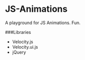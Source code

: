 # JS-Animations

A playground for JS Animations. Fun.

###Libraries
* Velocity.js
* Velocity.ui.js
* jQuery